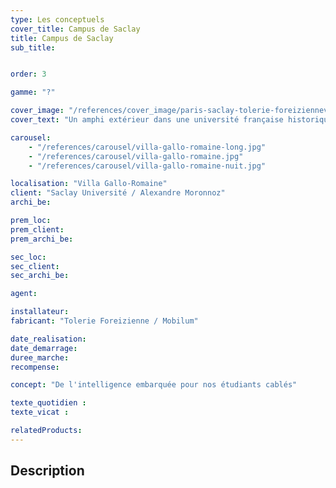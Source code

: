 ```yaml
---
type: Les conceptuels
cover_title: Campus de Saclay
title: Campus de Saclay
sub_title:


order: 3

gamme: "?"

cover_image: "/references/cover_image/paris-saclay-tolerie-foreiziennev2.jpg"
cover_text: "Un amphi extérieur dans une université française historique"

carousel:
    - "/references/carousel/villa-gallo-romaine-long.jpg"
    - "/references/carousel/villa-gallo-romaine.jpg"
    - "/references/carousel/villa-gallo-romaine-nuit.jpg"

localisation: "Villa Gallo-Romaine"
client: "Saclay Université / Alexandre Moronnoz"
archi_be:

prem_loc:
prem_client:
prem_archi_be:

sec_loc:
sec_client:
sec_archi_be:

agent:

installateur:
fabricant: "Tolerie Foreizienne / Mobilum"

date_realisation:
date_demarrage:
duree_marche:
recompense:

concept: "De l'intelligence embarquée pour nos étudiants cablés"

texte_quotidien :
texte_vicat :

relatedProducts:
---
```


## Description
